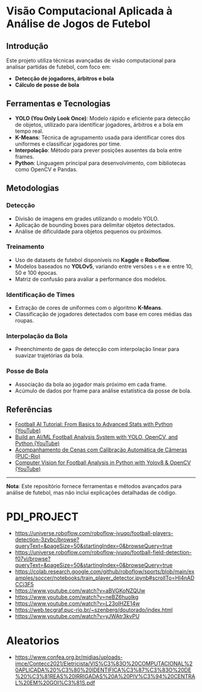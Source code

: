 # Visão Computacional Aplicada à Análise de Jogos de Futebol

## Introdução
Este projeto utiliza técnicas avançadas de visão computacional para analisar partidas de futebol, com foco em:
- **Detecção de jogadores, árbitros e bola**
- **Cálculo de posse de bola**

## Ferramentas e Tecnologias
- **YOLO (You Only Look Once)**: Modelo rápido e eficiente para detecção de objetos, utilizado para identificar jogadores, árbitros e a bola em tempo real.
- **K-Means**: Técnica de agrupamento usada para identificar cores dos uniformes e classificar jogadores por time.
- **Interpolação**: Método para prever posições ausentes da bola entre frames.
- **Python**: Linguagem principal para desenvolvimento, com bibliotecas como OpenCV e Pandas.

## Metodologias
### Detecção
- Divisão de imagens em grades utilizando o modelo YOLO.
- Aplicação de bounding boxes para delimitar objetos detectados.
- Análise de dificuldade para objetos pequenos ou próximos.

### Treinamento
- Uso de datasets de futebol disponíveis no **Kaggle** e **Roboflow**.
- Modelos baseados no **YOLOv5**, variando entre versões `s` e `m` e entre 10, 50 e 100 épocas.
- Matriz de confusão para avaliar a performance dos modelos.

### Identificação de Times
- Extração de cores de uniformes com o algoritmo **K-Means**.
- Classificação de jogadores detectados com base em cores médias das roupas.

### Interpolação da Bola
- Preenchimento de gaps de detecção com interpolação linear para suavizar trajetórias da bola.

### Posse de Bola
- Associação da bola ao jogador mais próximo em cada frame.
- Acúmulo de dados por frame para análise estatística da posse de bola.

## Referências
- [Football AI Tutorial: From Basics to Advanced Stats with Python (YouTube)](https://www.youtube.com/watch?v=aBVGKoNZQUw)
- [Build an AI/ML Football Analysis System with YOLO, OpenCV, and Python (YouTube)](https://www.youtube.com/watch?v=neBZ6huolkg)
- [Acompanhamento de Cenas com Calibração Automática de Câmeras (PUC-Rio)](https://web.tecgraf.puc-rio.br/~szenberg/doutorado/index.html)
- [Computer Vision for Football Analysis in Python with Yolov8 & OpenCV (YouTube)](https://www.youtube.com/watch?v=yJWAtr3kvPU)

---
**Nota**: Este repositório fornece ferramentas e métodos avançados para análise de futebol, mas não inclui explicações detalhadas de código.



# PDI_PROJECT

- https://universe.roboflow.com/roboflow-jvuqo/football-players-detection-3zvbc/browse?queryText=&pageSize=50&startingIndex=0&browseQuery=true
- https://universe.roboflow.com/roboflow-jvuqo/football-field-detection-f07vi/browse?queryText=&pageSize=50&startingIndex=0&browseQuery=true
- https://colab.research.google.com/github/roboflow/sports/blob/main/examples/soccer/notebooks/train_player_detector.ipynb#scrollTo=HI4nADCCj3F5
- https://www.youtube.com/watch?v=aBVGKoNZQUw
- https://www.youtube.com/watch?v=neBZ6huolkg
- https://www.youtube.com/watch?v=L23oIHZE14w
- https://web.tecgraf.puc-rio.br/~szenberg/doutorado/index.html
- https://www.youtube.com/watch?v=yJWAtr3kvPU

# Aleatorios
- https://www.confea.org.br/midias/uploads-imce/Contecc2021/Eletricista/VIS%C3%83O%20COMPUTACIONAL%20APLICADA%20%C3%80%20IDENTIFICA%C3%87%C3%83O%20DE%20%C3%81REAS%20IRRIGADAS%20A%20PIV%C3%94%20CENTRAL%20EM%20GOI%C3%81S.pdf
